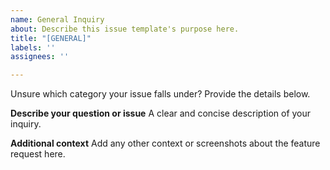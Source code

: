 ```yaml
---
name: General Inquiry
about: Describe this issue template's purpose here.
title: "[GENERAL]"
labels: ''
assignees: ''

---
```


Unsure which category your issue falls under? Provide the details below.

**Describe your question or issue**
A clear and concise description of your inquiry.

**Additional context**
Add any other context or screenshots about the feature request here.
